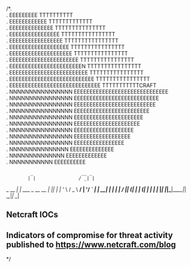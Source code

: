 /*.                                                                        
.                   EEEEEEEEE                         TTTTTTTTTT         
.                   EEEEEEEEEEEE                      TTTTTTTTTTTTT      
.                   EEEEEEEEEEEEEE                    TTTTTTTTTTTTTTT    
.                   EEEEEEEEEEEEEEEE                  TTTTTTTTTTTTTTTT   
.                   EEEEEEEEEEEEEEEEE                 TTTTTTTTTTTTTTTT   
.                   EEEEEEEEEEEEEEEEEEE               TTTTTTTTTTTTTTTT   
.                   EEEEEEEEEEEEEEEEEEEE              TTTTTTTTTTTTTTTT   
.                   EEEEEEEEEEEEEEEEEEEEEE            TTTTTTTTTTTTTTTT   
.                   EEEEEEEEEEEEEEEEEEEEEEEN          TTTTTTTTTTTTTTTT   
.                   EEEEEEEEEEEEEEEEEEEEEEEEE         TTTTTTTTTTTTTTTT   
.                   EEEEEEEEEEEEEEEEEEEEEEEEEEE       TTTTTTTTTTTTTTTT   
.                   EEEEEEEEEEEEEEEEEEEEEEEEEEEEE     TTTTTTTTTTTCRAFT   
.   NNNNNNNNNNNNNNNN    EEEEEEEEEEEEEEEEEEEEEEEEEEEEEE                   
.   NNNNNNNNNNNNNNNN       EEEEEEEEEEEEEEEEEEEEEEEEEEE                   
.   NNNNNNNNNNNNNNNN        EEEEEEEEEEEEEEEEEEEEEEEEEE                   
.   NNNNNNNNNNNNNNNN          EEEEEEEEEEEEEEEEEEEEEEEE                   
.   NNNNNNNNNNNNNNNN            EEEEEEEEEEEEEEEEEEEEEE                   
.   NNNNNNNNNNNNNNNN             EEEEEEEEEEEEEEEEEEEEE                   
.   NNNNNNNNNNNNNNNN               EEEEEEEEEEEEEEEEEEE                   
.   NNNNNNNNNNNNNNNN                EEEEEEEEEEEEEEEEEE                   
.   NNNNNNNNNNNNNNNN                  EEEEEEEEEEEEEEEE                   
.    NNNNNNNNNNNNNNN                    EEEEEEEEEEEEEE                   
.     NNNNNNNNNNNNNN                     EEEEEEEEEEEEE                   
.        NNNNNNNNNNN                        EEEEEEEEEE                   
                                                                        
                                                                        
             _                  __ _   
            | |                / _| |  
  _ __   ___| |_ ___ _ __ __ _| |_| |_ 
 | '_ \ / _ \ __/ __| '__/ _` |  _| __|
 | | | |  __/ || (__| | | (_| | | | |_ 
 |_| |_|\___|\__\___|_|  \__,_|_|  \__|                                                    
## Netcraft IOCs
## Indicators of compromise for threat activity published to https://www.netcraft.com/blog
*/
